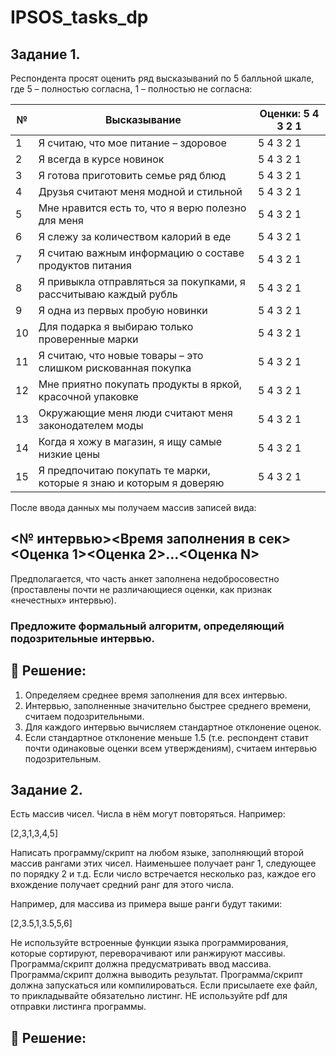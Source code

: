 # IPSOS_tasks_dp

## Задание 1.

Респондента просят оценить ряд высказываний по 5 балльной шкале, где 5 – полностью согласна, 1 – полностью не согласна:

| № | Высказывание                                                                 | Оценки: 5 4 3 2 1 |
|---|------------------------------------------------------------------------------|------------------|
| 1 | Я считаю, что мое питание – здоровое                                        | 5 4 3 2 1        |
| 2 | Я всегда в курсе новинок                                                    | 5 4 3 2 1        |
| 3 | Я готова приготовить семье ряд блюд                                         | 5 4 3 2 1        |
| 4 | Друзья считают меня модной и стильной                                       | 5 4 3 2 1        |
| 5 | Мне нравится есть то, что я верю полезно для меня                           | 5 4 3 2 1        |
| 6 | Я слежу за количеством калорий в еде                                        | 5 4 3 2 1        |
| 7 | Я считаю важным информацию о составе продуктов питания                      | 5 4 3 2 1        |
| 8 | Я привыкла отправляться за покупками, я рассчитываю каждый рубль           | 5 4 3 2 1        |
| 9 | Я одна из первых пробую новинки                                             | 5 4 3 2 1        |
|10 | Для подарка я выбираю только проверенные марки                             | 5 4 3 2 1        |
|11 | Я считаю, что новые товары – это слишком рискованная покупка               | 5 4 3 2 1        |
|12 | Мне приятно покупать продукты в яркой, красочной упаковке                  | 5 4 3 2 1        |
|13 | Окружающие меня люди считают меня законодателем моды                       | 5 4 3 2 1        |
|14 | Когда я хожу в магазин, я ищу самые низкие цены                            | 5 4 3 2 1        |
|15 | Я предпочитаю покупать те марки, которые я знаю и которым я доверяю       | 5 4 3 2 1        |

После ввода данных мы получаем массив записей вида:

<№ интервью><Время заполнения в сек><Оценка 1><Оценка 2>…<Оценка N>
---

Предполагается, что часть анкет заполнена недобросовестно (проставлены почти не различающиеся оценки, как признак «нечестных» интервью).

### Предложите формальный алгоритм, определяющий подозрительные интервью.

## 🔎 Решение:

1. Определяем среднее время заполнения для всех интервью.
2. Интервью, заполненные значительно быстрее среднего времени, считаем подозрительными.
3. Для каждого интервью вычисляем стандартное отклонение оценок.
4. Если стандартное отклонение меньше 1.5 (т.е. респондент ставит почти одинаковые оценки всем утверждениям), 
считаем интервью подозрительным.


## Задание 2.


Есть массив чисел. Числа в нём могут повторяться. Например:

[2,3,1,3,4,5]

Написать программу/скрипт на любом языке, заполняющий второй массив рангами этих чисел. 
Наименьшее получает ранг 1, следующее по порядку 2 и т.д. Если число встречается несколько раз, каждое его вхождение 
получает средний ранг для этого числа.

Например, для массива из примера выше ранги будут такими:

[2,3.5,1,3.5,5,6]

Не используйте встроенные функции языка программирования, которые сортируют, переворачивают или ранжируют массивы.
Программа/скрипт должна предусматривать ввод массива.
Программа/скрипт должна выводить результат.
Программа/скрипт должна запускаться или компилироваться.
Если присылаете exe файл, то прикладывайте обязательно листинг.
НЕ используйте pdf для отправки листинга программы.

## 🔎 Решение:

